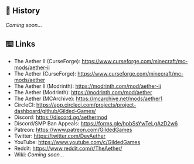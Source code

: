 ## :scroll: History
*Coming soon...*

## :keyboard: Links
* The Aether II (CurseForge): https://www.curseforge.com/minecraft/mc-mods/aether-ii
* The Aether (CurseForge): https://www.curseforge.com/minecraft/mc-mods/aether
* The Aether II (Modrinth): https://modrinth.com/mod/aether-ii
* The Aether (Modrinth): https://modrinth.com/mod/aether
* The Aether (MCArchive): https://mcarchive.net/mods/aether1
* CircleCI: https://app.circleci.com/projects/project-dashboard/github/Gilded-Games/
* Discord: https://discord.gg/aethermod
* Discord/SMP Ban Appeals: https://forms.gle/hpbSsYwTeLgAzD2w6
* Patreon: https://www.patreon.com/GildedGames
* Twitter: https://twitter.com/DevAether
* YouTube: https://www.youtube.com/c/GildedGames
* Reddit: https://www.reddit.com/r/TheAether/
* Wiki: *Coming soon...*
